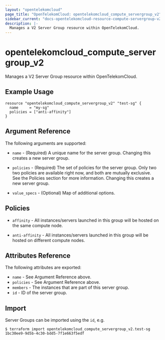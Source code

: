 ```yaml
---
layout: "opentelekomcloud"
page_title: "OpenTelekomCloud: opentelekomcloud_compute_servergroup_v2"
sidebar_current: "docs-opentelekomcloud-resource-compute-servergroup-v2"
description: |-
  Manages a V2 Server Group resource within OpenTelekomCloud.
---
```


# opentelekomcloud\_compute\_servergroup_v2

Manages a V2 Server Group resource within OpenTelekomCloud.

## Example Usage

```hcl
resource "opentelekomcloud_compute_servergroup_v2" "test-sg" {
  name     = "my-sg"
  policies = ["anti-affinity"]
}
```

## Argument Reference

The following arguments are supported:

* `name` - (Required) A unique name for the server group. Changing this creates
    a new server group.

* `policies` - (Required) The set of policies for the server group. Only two
    two policies are available right now, and both are mutually exclusive. See
    the Policies section for more information. Changing this creates a new
    server group.

* `value_specs` - (Optional) Map of additional options.

## Policies

* `affinity` - All instances/servers launched in this group will be hosted on
    the same compute node.

* `anti-affinity` - All instances/servers launched in this group will be
    hosted on different compute nodes.

## Attributes Reference

The following attributes are exported:

* `name` - See Argument Reference above.
* `policies` - See Argument Reference above.
* `members` - The instances that are part of this server group.
* `id` -  ID of the server group.

## Import

Server Groups can be imported using the `id`, e.g.

```
$ terraform import opentelekomcloud_compute_servergroup_v2.test-sg 1bc30ee9-9d5b-4c30-bdd5-7f1e663f5edf
```
